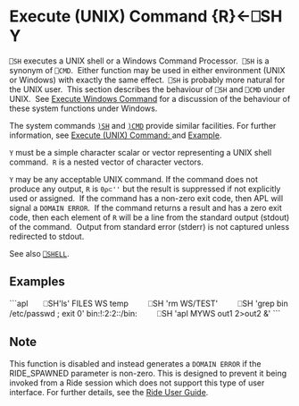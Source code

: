 <!-- Hidden search keywords -->
<div style="display: none;">
  ⎕SH SH
</div>






<h1 class="heading"><span class="name">Execute (UNIX) Command</span> <span class="command">{R}←⎕SH Y</span></h1>



`⎕SH` executes a UNIX shell or a Windows Command Processor.  `⎕SH` is a synonym of `⎕CMD`.  Either function may be used in either environment (UNIX or Windows) with exactly the same effect.  `⎕SH` is probably more natural for the UNIX user.  This section describes the behaviour of `⎕SH` and `⎕CMD` under UNIX.  See [Execute Windows Command](execute-windows-command.md) for a discussion of the behaviour of these system functions under Windows.


The system commands [`)SH`](../system-commands/sh.md) and [`)CMD`](../system-commands/cmd.md) provide similar facilities. For further information, see [Execute (UNIX) Command: ](../system-commands/sh.md) and [Example](../system-commands/cmd.md).



`Y` must be a simple character scalar or vector representing a UNIX shell command.  `R` is a nested vector of character vectors.


`Y` may be any acceptable UNIX command. If the command does not produce any output, `R` is `0⍴⊂''` but the result is suppressed if not explicitly used or assigned.  If the command has a non-zero exit code, then APL will signal a `DOMAIN ERROR`.  If the command returns a result and has a zero exit code, then each element of `R` will be a line from the standard output (stdout) of the command.  Output from standard error (stderr) is not captured unless redirected to stdout.

See also [`⎕SHELL`](shell.md).

<h2 class="example">Examples</h2>
```apl
      ⎕SH'ls'
FILES WS temp
 
      ⎕SH 'rm WS/TEST'
 
      ⎕SH 'grep bin /etc/passwd ; exit 0'
bin:!:2:2::/bin:
 
      ⎕SH 'apl MYWS <inputfile >out1 2>out2 &'
```

## Note

This function is disabled and instead generates a `DOMAIN ERROR` if the RIDE_SPAWNED parameter is non-zero. This is designed to prevent it being invoked from a Ride session which does not support this type of user interface. For further details, see the [Ride User Guide](https://dyalog.github.io/ride).
